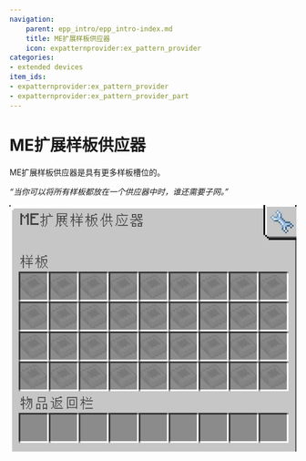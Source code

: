 ```yaml
---
navigation:
    parent: epp_intro/epp_intro-index.md
    title: ME扩展样板供应器
    icon: expatternprovider:ex_pattern_provider
categories:
- extended devices
item_ids:
- expatternprovider:ex_pattern_provider
- expatternprovider:ex_pattern_provider_part
---
```


# ME扩展样板供应器

<Row gap="20">
<BlockImage id="expatternprovider:ex_pattern_provider" scale="8"></BlockImage>
<BlockImage id="expatternprovider:ex_pattern_provider" p:push_direction="up" scale="8"></BlockImage>
<GameScene zoom="8" background="transparent">
  <ImportStructure src="../structure/cable_ex_pattern_provider.snbt"></ImportStructure>
</GameScene>
</Row>

ME扩展样板供应器是具有更多样板槽位的<ItemLink id="ae2:pattern_provider" />。

*“当你可以将所有样板都放在一个供应器中时，谁还需要子网。”*

![EPPGui](../pic/epp_gui.png)
